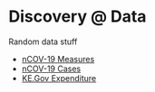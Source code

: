 # Discovery @ Data

Random data stuff

- [nCOV-19 Measures](https://nbviewer.jupyter.org/github/bilha-analytics/DataSaysWhat/blob/545efccb2cfcd382197c2c7323383a61bbf53f1f/ncov19/quick_view_covid-19.ipynb) 
- [nCOV-19 Cases](https://nbviewer.jupyter.org/github/bilha-analytics/DataSaysWhat/blob/fb748cda60ae52e805d66206a7d9a9de66c37fe8/ncov19/cases_over_time.ipynb)
- [KE.Gov Expenditure](https://nbviewer.jupyter.org/github/bilha-analytics/DataSaysWhat/blob/687ee81a6e9a0aa83eb88ee87de9aeeddda3bdd8/NairobiCountyODKK/BudgetData.ipynb)
